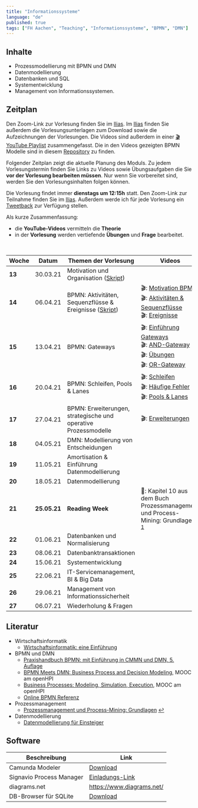 ```yaml
---
title: "Informationssysteme"
language: "de"
published: true
tags: ["FH Aachen", "Teaching", "Informationssysteme", "BPMN", "DMN"]
---
```


## Inhalte

* Prozessmodellierung mit BPMN und DMN
* Datenmodellierung
* Datenbanken und SQL
* Systementwicklung
* Management von Informationssystemen.

## Zeitplan

Den Zoom-Link zur Vorlesung finden Sie im [Ilias](https://www.ili.fh-aachen.de/goto_elearning_crs_709545.html).
Im [Ilias](https://www.ili.fh-aachen.de/goto_elearning_crs_709545.html) finden Sie außerdem die Vorlesungsunterlagen zum Download sowie die Aufzeichnungen der Vorlesungen.
Die Videos sind außerdem in einer [🎬 YouTube Playlist](https://youtube.com/playlist?list=PLl09U8aTDcv1eIkxyPKNAKKmqPJR3RC0o)
zusammengefasst. Die in den Videos gezeigten BPMN Modelle sind in diesem [Repository](https://github.com/ceedee666/information_systems_lecture) zu finden. 

Folgender Zeitplan zeigt die aktuelle Planung des Moduls. Zu jedem Vorlesungstermin finden Sie Links zu Videos sowie 
Übungsaufgaben die Sie **vor der Vorlesung bearbeiten müssen**. Nur wenn Sie vorbereitet sind, werden Sie den Vorlesungsinhalten folgen können.

Die Vorlesung findet immer **dienstags um 12:15h** statt. Den Zoom-Link zur Teilnahme finden Sie im [Ilias](https://www.ili.fh-aachen.de/goto_elearning_crs_709545.html).
Außerdem werde ich für jede Vorlesung ein [Tweetback](https://tweedback.de) zur Verfügung stellen.

Als kurze Zusammenfassung:
* die **YouTube-Videos** vermitteln die **Theorie**
* in der **Vorlesung** werden vertiefende **Übungen** und **Frage** bearbeitet.

<br/>

| Woche   | Datum    | Themen der Vorlesung                       | Videos                                              | Aufgaben                       |
| ------- | -------- | ------------------------------------------ | --------------------------------------------------- | ------------------------------ |
| **13**  | 30.03.21 | Motivation und Organisation ([Skript](https://www.ili.fh-aachen.de/goto_elearning_file_709780_download.html))| |                  |
| **14**  | 06.04.21 | BPMN: Aktivitäten, Sequenzflüsse & Ereignisse ([Skript](https://www.ili.fh-aachen.de/goto_elearning_file_709781_download.html))| 🎬: [Motivation BPMN](https://youtu.be/UqvgfuY7DIQ) <br/> 🎬: [Aktivitäten & Sequenzflüsse](https://youtu.be/z4pWSXpN8Jo) <br/> 🎬: [Ereignisse](https://youtu.be/z4pWSXpN8Jo) |🛠: 2 und 3</br> ⁉️: [Quiz](https://quizizz.com/join?gc=55890834)|
| **15**  | 13.04.21 | BPMN: Gateways                             | 🎬: [Einführung Gateways](https://youtu.be/Ntb_IX7G97g) <br/> 🎬: [AND-Gateway](https://youtu.be/Ntb_IX7G97g) <br/> 🎬: [Übungen](https://youtu.be/fk_wNOJgHAY) <br/> 🎬: [OR-Gateway](https://youtu.be/gLGPpIxoi-o)| 🛠: 4 und 5.1<br/>  ⁉️: [Quiz](https://quizizz.com/join?gc=43472722) |
| **16**  | 20.04.21 | BPMN: Schleifen, Pools & Lanes             | 🎬: [Schleifen](https://youtu.be/ndgl-0da4NQ) <br/> 🎬: [Häufige Fehler](https://youtu.be/1fCD8Qrs_RU) <br/> 🎬: [Pools & Lanes](https://youtu.be/zxHxFI4oSuA) | 🛠: 6, 7 und 8 |
| **17**  | 27.04.21 | BPMN: Erweiterungen, strategische und operative Prozessmodelle | 🎬: [Erweiterungen](https://youtu.be/spIondtFGFg) | 🛠: 9, 10, 11, 12 und 13 |
| **18**  | 04.05.21 | DMN: Modellierung von Entscheidungen       | | |
| **19**  | 11.05.21 | Amortisation & Einführung Datenmodellierung | | |
| **20**  | 18.05.21 | Datenmodellierung                          | | |
| **21**  | **25.05.21** | **Reading Week**                       | 📕: Kapitel 10 aus dem Buch Prozessmanagement und Process-Mining: Grundlagen. <sup id="a1">[1](#f1)</sup> | |
| **22**  | 01.06.21 | Datenbanken und Normalisierung             | | |
| **23**  | 08.06.21 | Datenbanktransaktionen                     | | |
| **24**  | 15.06.21 | Systementwicklung                          | | |
| **25**  | 22.06.21 | IT-Servicemanagement, BI & Big Data        | | |
| **26**  | 29.06.21 | Management von Informationssicherheit      | | | 
| **27**  | 06.07.21 | Wiederholung & Fragen                      | | | 


## Literatur

* Wirtschaftsinformatik
  * [Wirtschaftsinformatik: eine Einführung](https://www.pearson-studium.de/drm/reader/nu/code/lyxoqpaf3tbjefoc6rf36pwabg08godw)
* BPMN und DMN
  * [Praxishandbuch BPMN: mit Einführung in CMMN und DMN, 5. Auflage](https://www.hanser-elibrary.com/doi/book/10.3139/9783446450783)
  * [BPMN Meets DMN: Business Process and Decision Modeling](https://open.hpi.de/courses/bpm2016/), MOOC am openHPI
  * [Business Processes: Modeling, Simulation, Execution](https://open.hpi.de/courses/bpm2019), MOOC am openHPI
  * [Online BPMN Referenz](https://camunda.com/bpmn/reference/)
* Prozessmanagement
  * [<b id="f1"></b> Prozessmanagement und Process-Mining: Grundlagen](https://www.degruyter.com/isbn/9783110500165) [↩](#a1)
* Datenmodellierung
  * [Datenmodellierung für Einsteiger](https://www.springer.com/de/book/9783658190699)


## Software

| Beschreibung | Link |
| ------------ | ------------ |
| Camunda Modeler | [Download](https://camunda.com/download/modeler/) |
| Signavio Process Manager | [Einladungs-Link](https://academic.signavio.com/p/register?link=23abdf2da412488b8a2b0a048827a472) |
| diagrams.net | https://www.diagrams.net/ |
| DB-Browser für SQLite | [Download](https://sqlitebrowser.org/) |
